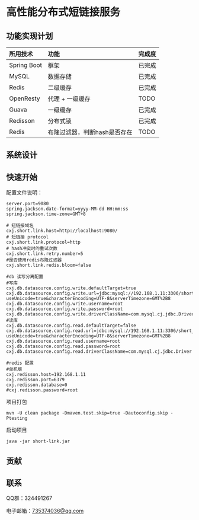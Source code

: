 # 高性能分布式短链接服务



## 功能实现计划


| 所用技术     | 功能            | 完成度 |
|:------------|:---------------|:------|
| Spring Boot | 框架            | 已完成 |
| MySQL       | 数据存储        | 已完成 |
| Redis       | 二级缓存        | 已完成 |
| OpenResty   | 代理 + 一级缓存  | TODO |
| Guava | 一级缓存      | 已完成 |
| Redisson | 分布式锁        | 已完成   |
| Redis | 布隆过滤器，判断hash是否存在 | TODO |



## 系统设计



## 快速开始

配置文件说明：

```properties
server.port=9080
spring.jackson.date-format=yyyy-MM-dd HH:mm:ss
spring.jackson.time-zone=GMT+8

# 短链接域名
cxj.short.link.host=http://localhost:9080/
# 短链接 protocol
cxj.short.link.protocol=http
# hash冲突时的重试次数
cxj.short.link.retry.number=5
#是否使用redis布隆过滤器
cxj.short.link.redis.bloom=false

#db 读写分离配置
#写库
cxj.db.datasource.config.write.defaultTarget=true
cxj.db.datasource.config.write.url=jdbc:mysql://192.168.1.11:3306/short_link?useUnicode=true&characterEncoding=UTF-8&serverTimezone=GMT%2B8
cxj.db.datasource.config.write.username=root
cxj.db.datasource.config.write.password=root
cxj.db.datasource.config.write.driverClassName=com.mysql.cj.jdbc.Driver
#读库
cxj.db.datasource.config.read.defaultTarget=false
cxj.db.datasource.config.read.url=jdbc:mysql://192.168.1.11:3306/short_link?useUnicode=true&characterEncoding=UTF-8&serverTimezone=GMT%2B8
cxj.db.datasource.config.read.username=root
cxj.db.datasource.config.read.password=root
cxj.db.datasource.config.read.driverClassName=com.mysql.cj.jdbc.Driver

#redis 配置
#单机版
cxj.redisson.host=192.168.1.11
cxj.redisson.port=6379
cxj.redisson.database=0
#cxj.redisson.password=root

```

项目打包

```shell
mvn -U clean package -Dmaven.test.skip=true -Dautoconfig.skip -Ptesting 
```

启动项目

```
java -jar short-link.jar
```



## 贡献





## 联系

QQ群：324491267

电子邮箱：735374036@qq.com



